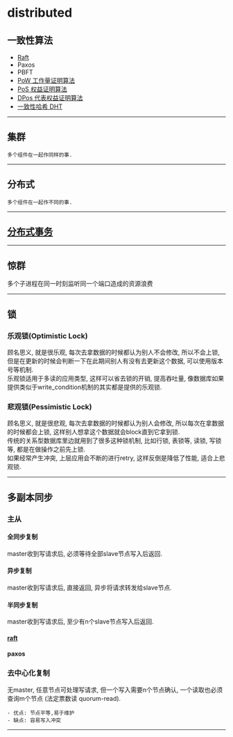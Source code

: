 # distributed  

## 一致性算法

- [Raft](algo-raft.md)
- Paxos
- PBFT
- [PoW 工作量证明算法](algo-pow.md)
- [PoS 权益证明算法](algo-pos.md)
- [DPos 代表权益证明算法](algo-dpos.md)
- [一致性哈希 DHT](algo-DHT.md)  

---

## 集群

    多个组件在一起作同样的事.

---

## 分布式

    多个组件在一起作不同的事.
  
---

## [分布式事务](acid.md)

---

## 惊群

多个子进程在同一时刻监听同一个端口造成的资源浪费  
  
---

## 锁  

### 乐观锁(Optimistic Lock)

顾名思义, 就是很乐观, 每次去拿数据的时候都认为别人不会修改, 所以不会上锁, 但是在更新的时候会判断一下在此期间别人有没有去更新这个数据, 可以使用版本号等机制.  
乐观锁适用于多读的应用类型, 这样可以省去锁的开销, 提高吞吐量, 像数据库如果提供类似于write_condition机制的其实都是提供的乐观锁.  

### 悲观锁(Pessimistic Lock)

顾名思义, 就是很悲观, 每次去拿数据的时候都认为别人会修改, 所以每次在拿数据的时候都会上锁, 这样别人想拿这个数据就会block直到它拿到锁.  
传统的关系型数据库里边就用到了很多这种锁机制, 比如行锁, 表锁等, 读锁, 写锁等, 都是在做操作之前先上锁.  
如果经常产生冲突, 上层应用会不断的进行retry, 这样反倒是降低了性能, 适合上悲观锁.  

---

## 多副本同步

### 主从

#### 全同步复制

master收到写请求后, 必须等待全部slave节点写入后返回.

#### 异步复制

master收到写请求后, 直接返回, 异步将请求转发给slave节点.

#### 半同步复制

master收到写请求后, 至少有n个slave节点写入后返回.

#### [raft](algo-raft.md)

#### paxos

### 去中心化复制

无master, 任意节点可处理写请求, 但一个写入需要n个节点确认, 一个读取也必须查询m个节点 (法定票数读 quorum-read).

    - 优点: 节点平等,易于维护
    - 缺点: 容易写入冲突
---
